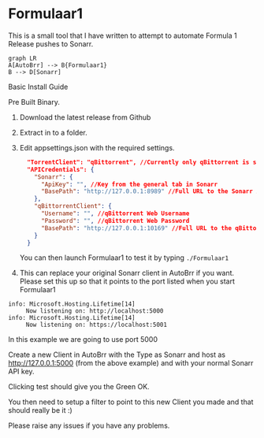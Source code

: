 

# Formulaar1

This is a small tool that I have written to attempt to automate Formula 1 Release pushes to Sonarr.

```mermaid
graph LR
A[AutoBrr] --> B{Formulaar1}
B --> D[Sonarr]
```

Basic Install Guide

Pre Built Binary.

1.	Download the latest release from Github

2.	Extract in to a folder.

3.	Edit appsettings.json with the required settings.

	```json
	  "TorrentClient": "qBittorrent", //Currently only qBittorrent is supported
	  "APICredentials": {
		"Sonarr": {
		  "ApiKey": "", //Key from the general tab in Sonarr
		  "BasePath": "http://127.0.0.1:8989" //Full URL to the Sonarr API
		},
		"qBittorrentClient": {
		  "Username": "", //qBittorrent Web Username
		  "Password": "", //qBittorrent Web Password
		  "BasePath": "http://127.0.0.1:10169" //Full URL to the qBittorrent API
		}
	  }
	  ```
	  
	You can then launch Formulaar1 to test it by typing `./Formulaar1`
	  
4. This can replace your original Sonarr client in AutoBrr if you want. Please set this up so that it points to the port listed when you start Formulaar1

```
info: Microsoft.Hosting.Lifetime[14]
     Now listening on: http://localhost:5000
info: Microsoft.Hosting.Lifetime[14]
     Now listening on: https://localhost:5001
```
	  
In this example we are going to use port 5000

Create a new Client in AutoBrr with the Type as Sonarr and host as http://127.0.0.1:5000 (from the above example) and with your normal Sonarr API key.

Clicking test should give you the Green OK.

You then need to setup a filter to point to this new Client you made and that should really be it :)

Please raise any issues if you have any problems.

